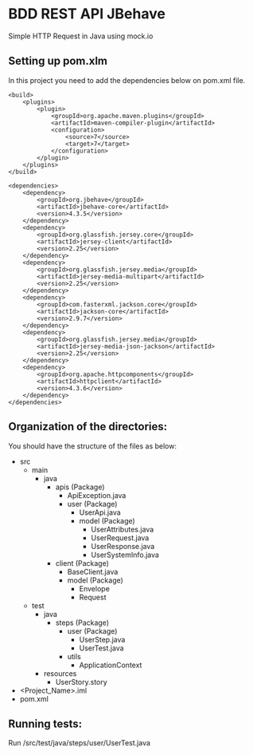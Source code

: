 # BDD REST API JBehave
Simple HTTP Request in Java using mock.io


## Setting up pom.xlm
In this project you need to add the dependencies below on pom.xml file.
```
<build>
    <plugins>
        <plugin>
            <groupId>org.apache.maven.plugins</groupId>
            <artifactId>maven-compiler-plugin</artifactId>
            <configuration>
                <source>7</source>
                <target>7</target>
            </configuration>
        </plugin>
    </plugins>
</build>

<dependencies>
    <dependency>
        <groupId>org.jbehave</groupId>
        <artifactId>jbehave-core</artifactId>
        <version>4.3.5</version>
    </dependency>
    <dependency>
        <groupId>org.glassfish.jersey.core</groupId>
        <artifactId>jersey-client</artifactId>
        <version>2.25</version>
    </dependency>
    <dependency>
        <groupId>org.glassfish.jersey.media</groupId>
        <artifactId>jersey-media-multipart</artifactId>
        <version>2.25</version>
    </dependency>
    <dependency>
        <groupId>com.fasterxml.jackson.core</groupId>
        <artifactId>jackson-core</artifactId>
        <version>2.9.7</version>
    </dependency>
    <dependency>
        <groupId>org.glassfish.jersey.media</groupId>
        <artifactId>jersey-media-json-jackson</artifactId>
        <version>2.25</version>
    </dependency>
    <dependency>
        <groupId>org.apache.httpcomponents</groupId>
        <artifactId>httpclient</artifactId>
        <version>4.3.6</version>
    </dependency>
</dependencies>
```


## Organization of the directories:
You should have the structure of the files as below:
* src
  * main
    * java
        * apis (Package)
            * ApiException.java
            * user (Package)
                * UserApi.java
                * model (Package)
                    * UserAttributes.java
                    * UserRequest.java
                    * UserResponse.java
                    * UserSystemInfo.java
        * client (Package)
            * BaseClient.java
            * model (Package)
                *  Envelope
                * Request
  * test
    * java
        * steps (Package)
            * user (Package)
                * UserStep.java
                * UserTest.java
            * utils
                * ApplicationContext
    * resources
        * UserStory.story
* <Project_Name>.iml
* pom.xml


## Running tests:
Run /src/test/java/steps/user/UserTest.java
